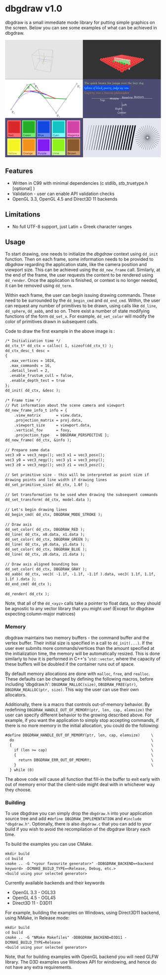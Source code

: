 # dbgdraw v1.0

dbgdraw is a small immediate mode library for putting simple graphics on the screen. Below you can see some examples of what can be achieved in dbgdraw.

![Overview](images/overview.png)

## Features

- Written in C99 with minimal dependencies (c stdlib, stb_truetype.h [optional] )
- Validation - user can enable API validation checks
- OpenGL 3.3, OpenGL 4.5 and Direct3D 11 backends

## Limitations

- No full UTF-8 support, just Latin + Greek character ranges

## Usage

To start drawing, one needs to initialize the *dbgdraw* context using `dd_init` function. Then on each frame, some information needs to be provided to *dbgdraw* regarding the application state, like the camera position and viewport size. This can be achieved using the `dd_new_frame` call. Similarly, at the end of the frame, the user requests the content to be rendered using `dd_render`. Once the application is finished, or context is no longer needed, it can be removed using `dd_term`.

Within each frame, the user can begin issuing drawing commands. These need to be surrounded by the `dd_begin_cmd` and `dd_end_cmd`. Within, the user can request any number of primitives to be drawn, using calls like `dd_line`, `dd_sphere`, `dd_aabb`, and so on. There exist a number of state modifying functions of the form `dd_set_x`. For example, `dd_set_color` will modify the color of primitives drawn in subsequent calls.

Code to draw the first example in the above image is :

~~~
/* Initialization time */
dd_ctx_t* dd_ctx = calloc( 1, sizeof(dd_ctx_t) );
dd_ctx_desc_t desc = 
{ 
  .max_vertices = 1024,
  .max_commands = 16,
  .detail_level = 2,
  .enable_frustum_cull = false,
  .enable_depth_test = true 
};
dd_init( dd_ctx, &desc );

/* Frame time */
// Put information about the scene camera and viewport
dd_new_frame_info_t info = { 
    .view_matrix       = view.data,
    .projection_matrix = proj.data,
    .viewport_size     = viewport.data,
    .vertical_fov      = fovy,
    .projection_type   = DBGDRAW_PERSPECTIVE };
dd_new_frame( dd_ctx, &info );

// Prepare some data
vec3 x0 = vec3_negx(); vec3 x1 = vec3_posx();
vec3 y0 = vec3_negy(); vec3 y1 = vec3_posy();
vec3 z0 = vec3_negz(); vec3 z1 = vec3_posz();

// Set primitive size - this will be interpreted as point size if drawing points and line width if drawing lines
dd_set_primitive_size( dd_ctx, 1.0f );

// Set transformation to be used when drawing the subsequent commands
dd_set_transform( dd_ctx, model.data );

// Let's begin drawing lines
dd_begin_cmd( dd_ctx, DBGDRAW_MODE_STROKE );

// Draw axis
dd_set_color( dd_ctx, DBGDRAW_RED );
dd_line( dd_ctx, x0.data, x1.data );
dd_set_color( dd_ctx, DBGDRAW_GREEN );
dd_line( dd_ctx, y0.data, y1.data );
dd_set_color( dd_ctx, DBGDRAW_BLUE );
dd_line( dd_ctx, z0.data, z1.data );

// Draw axis aligned bounding box
dd_set_color( dd_ctx, DBGDRAW_GRAY );
dd_aabb( dd_ctx, vec3( -1.1f, -1.1f, -1.1f ).data, vec3( 1.1f, 1.1f, 1.1f ).data );
dd_end_cmd( dd_ctx );
    
dd_render( dd_ctx );
~~~

Note, that all of the `dd_<xyz>` calls take a pointer to float data, so they should be agnostic to any vector library that you might use! (Except for dbgdraw expecting column-major matrices)

### Memory
dbgdraw maintains two memory buffers - the command buffer and the vertex buffer. Their initial size is specified in a call to `dd_init(...)`. If the user ever submits more commands/vertices than the amount specified at the initialization time, the memory will be automatically resized. This is done similarly to how it is performed in C++'s '`std::vector`, where the capacity of these buffers will be doubled if the container runs out of space. 

By default memory allocations are done with `malloc`, `free`, and `realloc`. These defaults can be changed by defining the following macros, before including 'dbgdraw.h': `DBGDRAW_MALLOC(size)`, `DBGDRAW_FREE(ptr)`, `DBGDRAW_REALLOC(ptr, size)`. This way the user can use their own allocators.

Additionally, there is a macro that controls out-of-memory behavior. By redefining `DBGDRAW_HANDLE_OUT_OF_MEMORY(ptr, len, cap, elemsize)` the user can specify different behavior to the growing described above. For example, if you want the application to simply stop accepting commands, if there is no more memory in the initial allocation, you could do the following:
~~~
#define DBGDRAW_HANDLE_OUT_OF_MEMORY(ptr, len, cap, elemsize)     \
  do                                                              \
  {                                                               \
    if (len >= cap)                                               \
    {                                                             \
      return DBGDRAW_ERR_OUT_OF_MEMORY;                           \
    }                                                             \
  } while (0)
~~~
The above code will cause all function that fill-in the buffer to exit early with out of memory error that the client-side might deal with in whichever way they choose.

### Building

To use dbgdraw you can simply drop the `dbgdraw.h` into your application source tree and add `#define DBGDRAW_IMPLEMENTATION` and `#include "dbgdraw.h"`. Optionally, there is also `dbgdraw.c` that you can add to your build if you wish to avoid the recompilation of the dbgdraw library each time.

To build the examples you can use CMake. 
~~~
mkdir build
cd build
cmake .. -G "<your favourite generator>" -DDBGDRAW_BACKEND=<backend keyword> -DCMAKE_BUILD_TYPE=<Release, Debug, etc.>
<build using your selected generator>
~~~

Currently available backends and their keywords
 - OpenGL 3.3 - OGL33
 - OpenGL 4.5 - OGL45
 - Direct3D 11 - D3D11

For example, building the examples on Windows, using Direct3D11 backend, using NMake, in Release mode:
~~~
mkdir build
cd build
cmake .. -G "NMake Makefiles" -DDBGDRAW_BACKEND=D3D11 -DCMAKE_BUILD_TYPE=Release
<build using your selected generator>
~~~

Note, that for building examples with OpenGL backend you will need GLFW library. The D3D examples use Windows API for windowing, and hence do not have any extra requirements. 